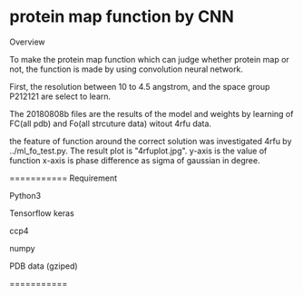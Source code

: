 
protein map function by CNN
======

Overview

To make the protein map function which can judge whether protein map or not,
the function is made by using convolution neural network.

First, the resolution between 10 to 4.5 angstrom, and the space group P212121
are select to learn.


The 20180808b files are the results of the model and weights by learning of FC(all pdb) and Fo(all strcuture data) witout 4rfu data. 

the feature of function around the correct solution was investigated 4rfu
by ../ml_fo_test.py. The result plot is "4rfuplot.jpg".
y-axis is the value of function x-axis is phase difference as sigma of gaussian in degree.



===========
Requirement

Python3

Tensorflow keras

ccp4

numpy

PDB data (gziped)

===========

